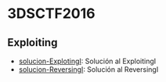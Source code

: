 # 3DSCTF2016

## Exploiting

- [solucion-ExplotingI](https://github.com/g4ngli0s/CTF/blob/master/CTFCiberseg17/ExploitingI.md): Solución al ExploitingI
- [solucion-ReversingI](https://github.com/g4ngli0s/CTF/blob/master/3DSCTF2016/solucion-please_no.md): Solución al ReversingI
